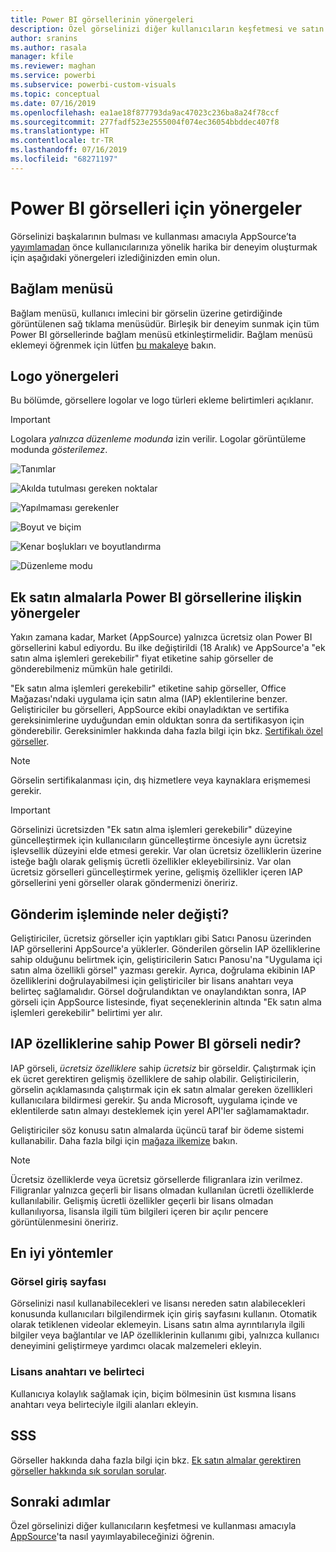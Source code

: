 ```yaml
---
title: Power BI görsellerinin yönergeleri
description: Özel görselinizi diğer kullanıcıların keşfetmesi ve satın alma yoluyla kullanması amacıyla AppSource'ta nasıl yayımlayabileceğinizi öğrenin.
author: sranins
ms.author: rasala
manager: kfile
ms.reviewer: maghan
ms.service: powerbi
ms.subservice: powerbi-custom-visuals
ms.topic: conceptual
ms.date: 07/16/2019
ms.openlocfilehash: ea1ae18f877793da9ac47023c236ba8a24f78ccf
ms.sourcegitcommit: 277fadf523e2555004f074ec36054bbddec407f8
ms.translationtype: HT
ms.contentlocale: tr-TR
ms.lasthandoff: 07/16/2019
ms.locfileid: "68271197"
---
```

# <a name="guidelines-for-power-bi-visuals"></a>Power BI görselleri için yönergeler
Görselinizi başkalarının bulması ve kullanması amacıyla AppSource’ta [yayımlamadan](https://docs.microsoft.com/power-bi/developer/office-store) önce kullanıcılarınıza yönelik harika bir deneyim oluşturmak için aşağıdaki yönergeleri izlediğinizden emin olun. 

## <a name="context-menu"></a>Bağlam menüsü
Bağlam menüsü, kullanıcı imlecini bir görselin üzerine getirdiğinde görüntülenen sağ tıklama menüsüdür.
Birleşik bir deneyim sunmak için tüm Power BI görsellerinde bağlam menüsü etkinleştirmelidir. Bağlam menüsü eklemeyi öğrenmek için lütfen [bu makaleye](https://github.com/Microsoft/PowerBI-visuals/blob/gh-pages/tutorials/building-bar-chart/adding-context-menu-to-the-bar.md) bakın.


## <a name="logo-guidelines"></a>Logo yönergeleri

Bu bölümde, görsellere logolar ve logo türleri ekleme belirtimleri açıklanır.

> [!IMPORTANT]
> Logolara *yalnızca düzenleme modunda* izin verilir. Logolar görüntüleme modunda *gösterilemez*.

![Tanımlar](media/guidelines-powerbi-visuals/definitions.png)

![Akılda tutulması gereken noktalar](media/guidelines-powerbi-visuals/things-to-keep-in-mind.png)

![Yapılmaması gerekenler](media/guidelines-powerbi-visuals/things-to-avoid.png)

![Boyut ve biçim](media/guidelines-powerbi-visuals/size-and-format.png)

![Kenar boşlukları ve boyutlandırma](media/guidelines-powerbi-visuals/margins-and-sizes.png)

![Düzenleme modu](media/guidelines-powerbi-visuals/logos-in-edit-mode.png)


## <a name="guidelines-for-power-bi-visuals-with-additional-purchases"></a>Ek satın almalarla Power BI görsellerine ilişkin yönergeler

Yakın zamana kadar, Market (AppSource) yalnızca ücretsiz olan Power BI görsellerini kabul ediyordu. Bu ilke değiştirildi (18 Aralık) ve AppSource'a "ek satın alma işlemleri gerekebilir" fiyat etiketine sahip görseller de gönderebilmeniz mümkün hale getirildi. 

"Ek satın alma işlemleri gerekebilir" etiketine sahip görseller, Office Mağazası'ndaki uygulama için satın alma (IAP) eklentilerine benzer. Geliştiriciler bu görselleri, AppSource ekibi onayladıktan ve sertifika gereksinimlerine uyduğundan emin olduktan sonra da sertifikasyon için gönderebilir. Gereksinimler hakkında daha fazla bilgi için bkz. [Sertifikalı özel görseller](../power-bi-custom-visuals-certified.md).

> [!NOTE]
> Görselin sertifikalanması için, dış hizmetlere veya kaynaklara erişmemesi gerekir.

>[!IMPORTANT]  
> Görselinizi ücretsizden "Ek satın alma işlemleri gerekebilir" düzeyine güncelleştirmek için kullanıcıların güncelleştirme öncesiyle aynı ücretsiz işlevsellik düzeyini elde etmesi gerekir. Var olan ücretsiz özelliklerin üzerine isteğe bağlı olarak gelişmiş ücretli özellikler ekleyebilirsiniz. Var olan ücretsiz görselleri güncelleştirmek yerine, gelişmiş özellikler içeren IAP görsellerini yeni görseller olarak göndermenizi öneririz.

## <a name="what-changed-in-the-submission-process"></a>Gönderim işleminde neler değişti?

Geliştiriciler, ücretsiz görseller için yaptıkları gibi Satıcı Panosu üzerinden IAP görsellerini AppSource'a yüklerler. Gönderilen görselin IAP özelliklerine sahip olduğunu belirtmek için, geliştiricilerin Satıcı Panosu'na "Uygulama içi satın alma özellikli görsel" yazması gerekir. Ayrıca, doğrulama ekibinin IAP özelliklerini doğrulayabilmesi için geliştiriciler bir lisans anahtarı veya belirteç sağlamalıdır. Görsel doğrulandıktan ve onaylandıktan sonra, IAP görseli için AppSource listesinde, fiyat seçeneklerinin altında "Ek satın alma işlemleri gerekebilir" belirtimi yer alır.

## <a name="what-is-a-power-bi-visual-with-iap-features"></a>IAP özelliklerine sahip Power BI görseli nedir?

IAP görseli, *ücretsiz özelliklere* sahip *ücretsiz* bir görseldir. Çalıştırmak için ek ücret gerektiren gelişmiş özelliklere de sahip olabilir. Geliştiricilerin, görselin açıklamasında çalıştırmak için ek satın almalar gereken özellikleri kullanıcılara bildirmesi gerekir. Şu anda Microsoft, uygulama içinde ve eklentilerde satın almayı desteklemek için yerel API'ler sağlamamaktadır.

Geliştiriciler söz konusu satın almalarda üçüncü taraf bir ödeme sistemi kullanabilir. Daha fazla bilgi için [mağaza ilkemize](https://docs.microsoft.com/office/dev/store/validation-policies#2-apps-or-add-ins-can-display-certain-ads) bakın.

> [!NOTE]
> Ücretsiz özelliklerde veya ücretsiz görsellerde filigranlara izin verilmez. Filigranlar yalnızca geçerli bir lisans olmadan kullanılan ücretli özelliklerde kullanılabilir. Gelişmiş ücretli özellikler geçerli bir lisans olmadan kullanılıyorsa, lisansla ilgili tüm bilgileri içeren bir açılır pencere görüntülenmesini öneririz.  


## <a name="best-practices"></a>En iyi yöntemler

### <a name="visual-landing-page"></a>Görsel giriş sayfası

Görselinizi nasıl kullanabilecekleri ve lisansı nereden satın alabilecekleri konusunda kullanıcıları bilgilendirmek için giriş sayfasını kullanın. Otomatik olarak tetiklenen videolar eklemeyin. Lisans satın alma ayrıntılarıyla ilgili bilgiler veya bağlantılar ve IAP özelliklerinin kullanımı gibi, yalnızca kullanıcı deneyimini geliştirmeye yardımcı olacak malzemeleri ekleyin.

### <a name="license-key-and-token"></a>Lisans anahtarı ve belirteci

Kullanıcıya kolaylık sağlamak için, biçim bölmesinin üst kısmına lisans anahtarı veya belirteciyle ilgili alanları ekleyin.

## <a name="faq"></a>SSS

Görseller hakkında daha fazla bilgi için bkz. [Ek satın almalar gerektiren görseller hakkında sık sorulan sorular](https://docs.microsoft.com/power-bi/power-bi-custom-visuals-faq#visuals-with-additional-purchases).

## <a name="next-steps"></a>Sonraki adımlar

Özel görselinizi diğer kullanıcıların keşfetmesi ve kullanması amacıyla [AppSource](office-store.md)'ta nasıl yayımlayabileceğinizi öğrenin.
